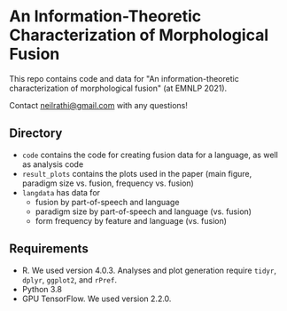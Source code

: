# An Information-Theoretic Characterization of Morphological Fusion
This repo contains code and data for "An information-theoretic characterization of morphological fusion" (at EMNLP 2021).

Contact [neilrathi@gmail.com](mailto:neilrathi@gmail.com) with any questions!

## Directory
* `code` contains the code for creating fusion data for a language, as well as analysis code
* `result_plots` contains the plots used in the paper (main figure, paradigm size vs. fusion, frequency vs. fusion)
* `langdata` has data for
	* fusion by part-of-speech and language
	* paradigm size by part-of-speech and language (vs. fusion)
	* form frequency by feature and language (vs. fusion)

## Requirements
* R. We used version 4.0.3. Analyses and plot generation require `tidyr`, `dplyr`, `ggplot2`, and `rPref`.
* Python 3.8
* GPU TensorFlow. We used version 2.2.0.
